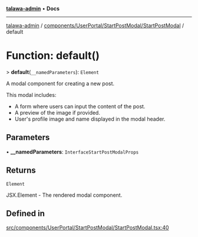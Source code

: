 [**talawa-admin**](../../../../../README.md) • **Docs**

***

[talawa-admin](../../../../../modules.md) / [components/UserPortal/StartPostModal/StartPostModal](../README.md) / default

# Function: default()

\> **default**(`__namedParameters`): `Element`

A modal component for creating a new post.

This modal includes:
- A form where users can input the content of the post.
- A preview of the image if provided.
- User's profile image and name displayed in the modal header.

## Parameters

• **\_\_namedParameters**: `InterfaceStartPostModalProps`

## Returns

`Element`

JSX.Element - The rendered modal component.

## Defined in

[src/components/UserPortal/StartPostModal/StartPostModal.tsx:40](https://github.com/PalisadoesFoundation/talawa-admin/blob/84f5af8b3720f5b290ac28bcfd7071c13e1f93aa/src/components/UserPortal/StartPostModal/StartPostModal.tsx#L40)
